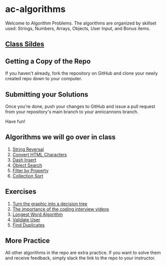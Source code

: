 # ac-algorithms

Welcome to Algorithm Problems. The algorithms are organized by skillset used: Strings, Numbers, Arrays, Objects, User Input, and Bonus items. 

[Class Sildes](https://www.canva.com/design/DAFw4hCGKaM/T94msKC0ispyhPXtfPRzyQ/view?utm_content=DAFw4hCGKaM&utm_campaign=designshare&utm_medium=link&utm_source=publishsharelink)
--------------------------

Getting a Copy of the Repo
--------------------------
If you haven't already, fork the repository on GitHub and clone your newly created
repo down to your computer. 

Submitting your Solutions
-------------------------
Once you're done, push your changes to GitHub and issue a pull request from your
repository's main branch to your annicannons branch. 

Have fun!

Algorithms we will go over in class
-------------------------
1. [String Reversal](https://anniecannons.udemy.com/course/coding-interview-bootcamp-algorithms-and-data-structure/learn/quiz/4990654#overview)
2. [Convert HTML Characters](https://github.com/AnnieCannons/ac-algorithms/blob/main/algorithms/1-Strings/convertHtmlCharacters.js)
3. [Dash Insert](https://github.com/AnnieCannons/ac-algorithms/blob/main/algorithms/1-Strings/dashInsert.js)
4. [Object Search](https://github.com/AnnieCannons/ac-algorithms/blob/main/algorithms/3-Arrays-and-Objects/objectSearch.js)
5. [Filter by Property](https://github.com/AnnieCannons/ac-algorithms/blob/main/algorithms/3-Arrays-and-Objects/filterByProperty.js)
6. [Collection Sort](https://github.com/AnnieCannons/ac-algorithms/blob/main/algorithms/4-Objects/collectionSort.js)

Exercises
-------------------------
1. [Turn the graphic into a decision tree](https://github.com/AnnieCannons/ac-algorithms/tree/main/algorithms/Decision-tree-graphic)
2. [The importance of the coding interview videos](https://github.com/AnnieCannons/ac-algorithms/blob/main/algorithms/Udemy/Interview-Video-Assignment/README.md)
3. [Longest Word Algorithm](https://github.com/AnnieCannons/ac-algorithms/blob/main/algorithms/1-Strings/dashInsert.js)
4. [Validate User](https://github.com/AnnieCannons/ac-algorithms/blob/main/algorithms/3-Arrays-and-Objects/validateUser.js)
5. [Find Duplicates](https://github.com/AnnieCannons/ac-algorithms/blob/main/algorithms/3-Arrays-and-Objects/findDuplicates.js)

More Practice
-------------------------
All other algorithms in the repo are extra practice. If you want to solve them and receive feedback, simply slack the link to the repo to your instructor.